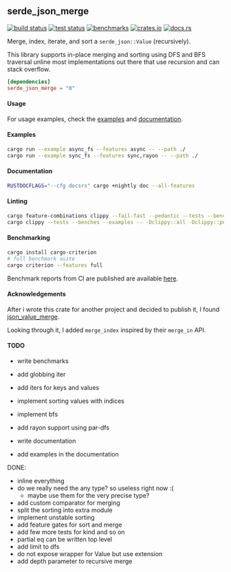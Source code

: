 ## serde_json_merge

[<img alt="build status" src="https://img.shields.io/github/actions/workflow/status/romnn/serde_json_merge/build.yml?branch=main&label=build">](https://github.com/romnn/serde_json_merge/actions/workflows/build.yml)
[<img alt="test status" src="https://img.shields.io/github/actions/workflow/status/romnn/serde_json_merge/test.yml?branch=main&label=test">](https://github.com/romnn/serde_json_merge/actions/workflows/test.yml)
[<img alt="benchmarks" src="https://img.shields.io/github/actions/workflow/status/romnn/serde_json_merge/bench.yml?branch=main&label=bench">](https://romnn.github.io/serde_json_merge/)
[<img alt="crates.io" src="https://img.shields.io/crates/v/serde_json_merge">](https://crates.io/crates/serde_json_merge)
[<img alt="docs.rs" src="https://img.shields.io/docsrs/serde_json_merge/latest?label=docs.rs">](https://docs.rs/serde_json_merge)

Merge, index, iterate, and sort a `serde_json::Value` (recursively).

This library supports in-place merging and sorting using DFS and BFS traversal unline most implementations out there that use recursion and can stack overflow.

```toml
[dependencies]
serde_json_merge = "0"
```

#### Usage

For usage examples, check the [examples](https://github.com/romnn/serde_json_merge/tree/main/examples) and [documentation](https://docs.rs/serde_json_merge).

#### Examples

```bash
cargo run --example async_fs --features async -- --path ./
cargo run --example sync_fs --features sync,rayon -- --path ./
```

#### Documentation

```bash
RUSTDOCFLAGS="--cfg docsrs" cargo +nightly doc --all-features
```

#### Linting

```bash
cargo feature-combinations clippy --fail-fast --pedantic --tests --benches --examples -- -Dclippy::all -Dclippy::pedantic
cargo clippy --tests --benches --examples -- -Dclippy::all -Dclippy::pedantic
```

#### Benchmarking

```bash
cargo install cargo-criterion
# full benchmark suite
cargo criterion --features full
```

Benchmark reports from CI are published are available [here](https://romnn.github.io/serde_json_merge/).

#### Acknowledgements

After i wrote this crate for another project and decided to publish it, I found [json_value_merge](https://crates.io/crates/json_value_merge).

Looking through it, I added `merge_index` inspired by their `merge_in` API.

#### TODO

- write benchmarks
- add globbing iter

- add iters for keys and values
- implement sorting values with indices
- implement bfs
- add rayon support using par-dfs
- write documentation
- add examples in the documentation

DONE:

- inline everything
- do we really need the any type? so useless right now :(
  - maybe use them for the very precise type?
- add custom comparator for merging
- split the sorting into extra module
- implement unstable sorting
- add feature gates for sort and merge
- add few more tests for kind and so on
- partial eq can be written top level
- add limit to dfs
- do not expose wrapper for Value but use extension
- add depth parameter to recursive merge

